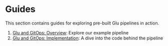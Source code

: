 # Guides

This section contains guides for exploring pre-built Glu pipelines in action.

1. [Glu and GitOps: Overview](/guides/gitops-overview.md): Explore our example pipeline
2. [Glu and GitOps: Implementation](/guides/gitops-implementation.md): A dive into the code behind the pipeline
